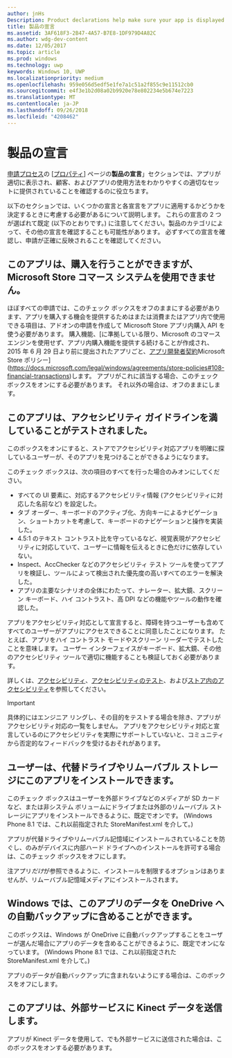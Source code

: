 ```yaml
---
author: jnHs
Description: Product declarations help make sure your app is displayed appropriately in the Microsoft Store and offered to the right set of customers.
title: 製品の宣言
ms.assetid: 3AF618F3-2B47-4A57-B7E8-1DF979D4A82C
ms.author: wdg-dev-content
ms.date: 12/05/2017
ms.topic: article
ms.prod: windows
ms.technology: uwp
keywords: Windows 10, UWP
ms.localizationpriority: medium
ms.openlocfilehash: 959e056d5edf5e1fe7a1c51a2f855c9e11512cb0
ms.sourcegitcommit: e4f3e1b2d08a02b9920e78e802234e5b674e7223
ms.translationtype: MT
ms.contentlocale: ja-JP
ms.lasthandoff: 09/26/2018
ms.locfileid: "4208462"
---
```

# <a name="product-declarations"></a>製品の宣言

[申請プロセス](app-submissions.md)の [[プロパティ](enter-app-properties.md)] ページの**製品の宣言**」セクションでは、アプリが適切に表示され、顧客、およびアプリの使用方法をわかりやすくの適切なセットに提供されていることを確認するのに役立ちます。

以下のセクションでは、いくつかの宣言と各宣言をアプリに適用するかどうかを決定するときに考慮する必要があるについて説明します。 これらの宣言の 2 つが選ばれて既定 (以下のとおりです。) に注意してください。製品のカテゴリによって、その他の宣言を確認することも可能性があります。 必ずすべての宣言を確認し、申請が正確に反映されることを確認してください。

## <a name="this-app-allows-users-to-make-purchases-but-does-not-use-the-microsoft-store-commerce-system"></a>このアプリは、購入を行うことができますが、Microsoft Store コマース システムを使用できません。

ほぼすべての申請では、このチェック ボックスをオフのままにする必要があります、アプリを購入する機会を提供するためはまたは消費またはアプリ内で使用できる項目は、アドオンの申請を作成して Microsoft Store アプリ内購入 API を使う必要があります。 購入機能、[に準拠している限り、Microsoft のコマース エンジンを使用せず、アプリ内購入機能を提供する続けることが作成され、2015 年 6 月 29 日より前に提出されたアプリごと、[アプリ開発者契約](https://docs.microsoft.com/legal/windows/agreements/app-developer-agreement)Microsoft Store ポリシー](https://docs.microsoft.com/legal/windows/agreements/store-policies#108-financial-transactions)します。 アプリがこれに該当する場合、このチェック ボックスをオンにする必要があります。 それ以外の場合は、オフのままにします。

## <a name="this-app-has-been-tested-to-meet-accessibility-guidelines"></a>このアプリは、アクセシビリティ ガイドラインを満していることがテストされました。

このボックスをオンにすると、ストアでアクセシビリティ対応アプリを明確に探しているユーザーが、そのアプリを見つけることができるようになります。

このチェック ボックスは、次の項目のすべてを行った場合のみオンにしてください。

-   すべての UI 要素に、対応するアクセシビリティ情報 (アクセシビリティに対応した名前など) を設定した。
-   タブ オーダー、キーボードのアクティブ化、方向キーによるナビゲーション、ショートカットを考慮して、キーボードのナビゲーションと操作を実装した。
-   4.5:1 のテキスト コントラスト比を守っているなど、視覚表現がアクセシビリティに対応していて、ユーザーに情報を伝えるときに色だけに依存していない。
-   Inspect、AccChecker などのアクセシビリティ テスト ツールを使ってアプリを検証し、ツールによって検出された優先度の高いすべてのエラーを解決した。
-   アプリの主要なシナリオの全体にわたって、ナレーター、拡大鏡、スクリーン キーボード、ハイ コントラスト、高 DPI などの機能やツールの動作を確認した。

アプリをアクセシビリティ対応として宣言すると、障碍を持つユーザーも含めてすべてのユーザーがアプリにアクセスできることに同意したことになります。 たとえば、アプリをハイ コントラスト モードやスクリーン リーダーでテストしたことを意味します。 ユーザー インターフェイスがキーボード、拡大鏡、その他のアクセシビリティ ツールで適切に機能することも検証しておく必要があります。

詳しくは、[アクセシビリティ](../design/accessibility/accessibility.md)、[アクセシビリティのテスト](../design/accessibility/accessibility-testing.md)、および[ストア内のアクセシビリティ](../design/accessibility/accessibility-in-the-store.md)を参照してください。

> [!IMPORTANT]
> 具体的にはエンジニア リングし、その目的をテストする場合を除き、アプリがアクセシビリティ対応の一覧をしません。 アプリをアクセシビリティ対応と宣言しているのにアクセシビリティを実際にサポートしていないと、コミュニティから否定的なフィードバックを受けるおそれがあります。

## <a name="customers-can-install-this-app-to-alternate-drives-or-removable-storage"></a>ユーザーは、代替ドライブやリムーバブル ストレージにこのアプリをインストールできます。

このチェック ボックスはユーザーを外部ドライブなどのメディアが SD カードなど、または非システム ボリュームにドライブまたは外部のリムーバブル ストレージにアプリをインストールできるように、既定でオンです。 (Windows Phone 8.1 では、これ以前指定された StoreManifest.xml を介して。)

アプリが代替ドライブやリムーバブル記憶域にインストールされていることを防ぐし、のみがデバイスに内部ハード ドライブへのインストールを許可する場合は、このチェック ボックスをオフにします。

注アプリ*だけ*が参照できるように、インストールを制限するオプションはありませんが、リムーバブル記憶域メディアにインストールされます。


## <a name="windows-can-include-this-apps-data-in-automatic-backups-to-onedrive"></a>Windows では、このアプリのデータを OneDrive への自動バックアップに含めることができます。

このボックスは、Windows が OneDrive に自動バックアップすることをユーザーが選んだ場合にアプリのデータを含めることができるように、既定でオンになっています。 (Windows Phone 8.1 では、これ以前指定された StoreManifest.xml を介して。)

アプリのデータが自動バックアップに含まれないようにする場合は、このボックスをオフにします。


## <a name="this-app-sends-kinect-data-to-external-services"></a>このアプリは、外部サービスに Kinect データを送信します。 

アプリが Kinect データを使用して、でも外部サービスに送信された場合は、このボックスをオンする必要があります。



 

 

 




